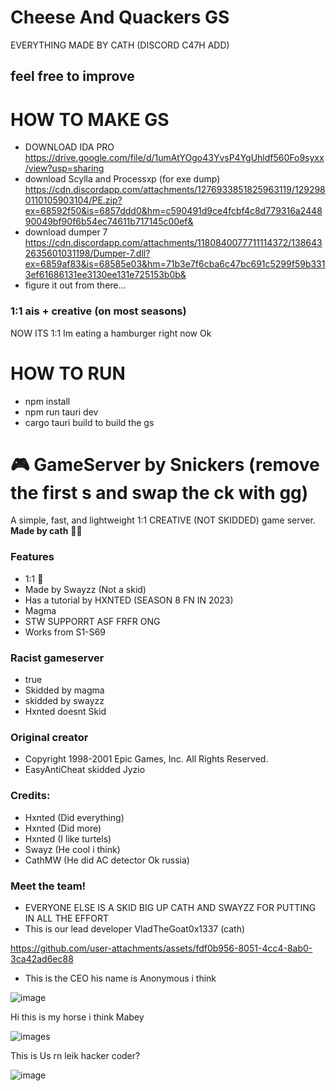
# Cheese And Quackers GS
EVERYTHING MADE BY CATH (DISCORD C47H ADD)
## feel free to improve

# HOW TO MAKE GS

- DOWNLOAD IDA PRO https://drive.google.com/file/d/1umAtYOgo43YvsP4YgUhldf560Fo9syxx/view?usp=sharing
- download Scylla and Processxp (for exe dump) https://cdn.discordapp.com/attachments/1276933851825963119/1292980110105903104/PE.zip?ex=68592f50&is=6857ddd0&hm=c590491d9ce4fcbf4c8d779316a244890049bf90f6b54ec74611b717145c00ef&
- download dumper 7 https://cdn.discordapp.com/attachments/1180840077711114372/1386432635601031198/Dumper-7.dll?ex=6859af83&is=68585e03&hm=71b3e7f6cba6c47bc691c5299f59b3313ef61686131ee3130ee131e725153b0b&
- figure it out from there...

### 1:1 ais + creative (on most seasons)
NOW ITS 1:1
Im eating a hamburger right now Ok

# HOW TO RUN
- npm install
- npm run tauri dev
- cargo tauri build to build the gs

# 🎮 GameServer by Snickers (remove the first s and swap the ck with gg)
A simple, fast, and lightweight 1:1 CREATIVE (NOT SKIDDED) game server.  
**Made by cath** 🐱‍💻
### Features
- 1:1 💯
- Made by Swayzz (Not a skid)
- Has a tutorial by HXNTED (SEASON 8 FN IN 2023)
- Magma
- STW SUPPORRT ASF FRFR ONG 
- Works from S1-S69
### Racist gameserver
- true
- Skidded by magma
- skidded by swayzz
- Hxnted doesnt Skid
### Original creator
- Copyright 1998-2001 Epic Games, Inc. All Rights Reserved.
- EasyAntiCheat skidded Jyzio
### Credits:
- Hxnted (Did everything)
- Hxnted (Did more)
- Hxnted (I like turtels)
- Swayz (He cool i think)
- CathMW (He did AC detector Ok russia)
### Meet the team!
- EVERYONE ELSE IS A SKID BIG UP CATH AND SWAYZZ FOR PUTTING IN ALL THE EFFORT
- This is our lead developer VladTheGoat0x1337 (cath)

https://github.com/user-attachments/assets/fdf0b956-8051-4cc4-8ab0-3ca42ad6ec88

- This is the CEO his name is Anonymous i think

![image](https://github.com/user-attachments/assets/9e1c67e1-cd17-4017-9f3a-addf3a4ee2a9)

Hi this is my horse  i think Mabey

![images](https://github.com/user-attachments/assets/2350b5a1-4a10-4e31-a556-ade06c0b58ae)

This is Us rn leik hacker coder?

![image](https://github.com/user-attachments/assets/796f7811-f527-4bbb-8957-4976f1049544)



